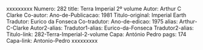 xxxxxxxxx
Numero: 282
title: Terra Imperial 2º volume
Autor: Arthur C Clarke
Co-autor: 
Ano-de-Publicacao: 1981
Titulo-original: Imperial Earth
Tradutor: Eurico da Fonseca
Co-tradutor: 
Ano-de-edicao: 1975
alias: Arthur-C-Clarke
Autor2-alias: 
Tradutor1-alias: Eurico-da-Fonseca
Tradutor2-alias: 
Titulo-link: 282-Terra-Imperial-2-volume
Capa: António Pedro
pags: 174
Capa-link: Antonio-Pedro
xxxxxxxxx
